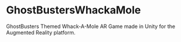 # GhostBustersWhackaMole
GhostBusters Themed Whack-A-Mole AR Game made in Unity for the Augmented Reality platform. 
